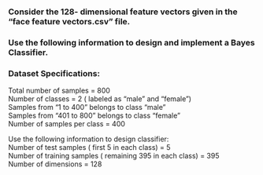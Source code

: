 ### Consider the 128- dimensional feature vectors given in the “face feature vectors.csv” file.
### Use the following information to design and implement a Bayes Classifier.
### Dataset Specifications:
Total number of samples = 800   
Number of classes = 2 ( labeled as “male” and “female”)  
Samples from “1 to 400” belongs to class “male”   
Samples from “401 to 800” belongs to class “female”   
Number of samples per class = 400   
  
Use the following information to design classifier:  
Number of test samples ( first 5 in each class) = 5   
Number of training samples ( remaining 395 in each class) = 395   
Number of dimensions = 128

